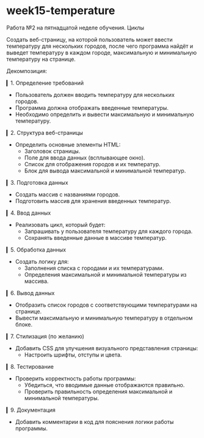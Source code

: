 # week15-temperature
Работа №2 на пятнадцатой неделе обучения. Циклы

Cоздать веб-страницу, на которой пользователь может ввести температуру для нескольких городов, после чего программа найдёт и выведет температуру в каждом городе, максимальную и минимальную температуру на странице.

Декомпозиция:

▎1. Определение требований
   - Пользователь должен вводить температуру для нескольких городов.
   - Программа должна отображать введенные температуры.
   - Необходимо определить и вывести максимальную и минимальную температуру.

▎2. Структура веб-страницы
   - Определить основные элементы HTML:
     - Заголовок страницы.
     - Поле для ввода данных (всплывающее окно).
     - Список для отображения городов и их температур.
     - Блок для вывода максимальной и минимальной температур.

▎3. Подготовка данных
   - Создать массив с названиями городов.
   - Подготовить массив для хранения введенных температур.

▎4. Ввод данных
   - Реализовать цикл, который будет:
     - Запрашивать у пользователя температуру для каждого города.
     - Сохранять введенные данные в массиве температур.

▎5. Обработка данных
   - Создать логику для:
     - Заполнения списка с городами и их температурами.
     - Определения максимальной и минимальной температуры из массива.

▎6. Вывод данных
   - Отобразить список городов с соответствующими температурами на странице.
   - Вывести максимальную и минимальную температуру в отдельном блоке.

▎7. Стилизация (по желанию)
   - Добавить CSS для улучшения визуального представления страницы:
     - Настроить шрифты, отступы и цвета.

▎8. Тестирование
   - Проверить корректность работы программы:
     - Убедиться, что вводимые данные отображаются правильно.
     - Проверить правильность определения максимальной и минимальной температуры.

▎9. Документация
   - Добавить комментарии в код для пояснения логики работы программы.
